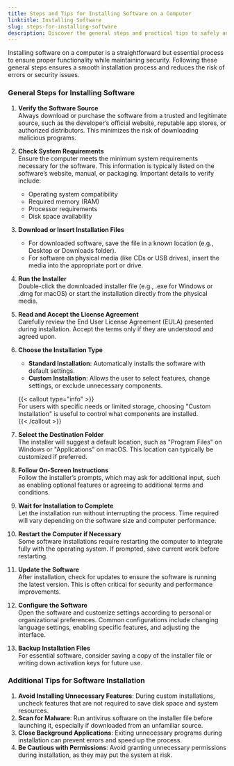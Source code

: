 ```yaml
---
title: Steps and Tips for Installing Software on a Computer  
linktitle: Installing Software  
slug: steps-for-installing-software  
description: Discover the general steps and practical tips to safely and effectively install software on a computer, from verifying sources to customizing settings.  
---
```



Installing software on a computer is a straightforward but essential process to ensure proper functionality while maintaining security. Following these general steps ensures a smooth installation process and reduces the risk of errors or security issues.  


### General Steps for Installing Software  

1. **Verify the Software Source**  
   Always download or purchase the software from a trusted and legitimate source, such as the developer’s official website, reputable app stores, or authorized distributors. This minimizes the risk of downloading malicious programs.  

2. **Check System Requirements**  
   Ensure the computer meets the minimum system requirements necessary for the software. This information is typically listed on the software’s website, manual, or packaging. Important details to verify include:  
   - Operating system compatibility  
   - Required memory (RAM)  
   - Processor requirements  
   - Disk space availability  

3. **Download or Insert Installation Files**  
   - For downloaded software, save the file in a known location (e.g., Desktop or Downloads folder).  
   - For software on physical media (like CDs or USB drives), insert the media into the appropriate port or drive.  

4. **Run the Installer**  
   Double-click the downloaded installer file (e.g., .exe for Windows or .dmg for macOS) or start the installation directly from the physical media.  

5. **Read and Accept the License Agreement**  
   Carefully review the End User License Agreement (EULA) presented during installation. Accept the terms only if they are understood and agreed upon.  

6. **Choose the Installation Type**  
   - **Standard Installation**: Automatically installs the software with default settings.  
   - **Custom Installation**: Allows the user to select features, change settings, or exclude unnecessary components.  

   {{< callout type="info" >}}  
   For users with specific needs or limited storage, choosing "Custom Installation" is useful to control what components are installed.  
   {{< /callout >}}  

7. **Select the Destination Folder**  
   The installer will suggest a default location, such as "Program Files" on Windows or "Applications" on macOS. This location can typically be customized if preferred.  

8. **Follow On-Screen Instructions**  
   Follow the installer’s prompts, which may ask for additional input, such as enabling optional features or agreeing to additional terms and conditions.  

9. **Wait for Installation to Complete**  
   Let the installation run without interrupting the process. Time required will vary depending on the software size and computer performance.  

10. **Restart the Computer if Necessary**  
   Some software installations require restarting the computer to integrate fully with the operating system. If prompted, save current work before restarting.  

11. **Update the Software**  
   After installation, check for updates to ensure the software is running the latest version. This is often critical for security and performance improvements.  

12. **Configure the Software**  
   Open the software and customize settings according to personal or organizational preferences. Common configurations include changing language settings, enabling specific features, and adjusting the interface.  

13. **Backup Installation Files**  
   For essential software, consider saving a copy of the installer file or writing down activation keys for future use.  


### Additional Tips for Software Installation  

1. **Avoid Installing Unnecessary Features**: During custom installations, uncheck features that are not required to save disk space and system resources.  
2. **Scan for Malware**: Run antivirus software on the installer file before launching it, especially if downloaded from an unfamiliar source.  
3. **Close Background Applications**: Exiting unnecessary programs during installation can prevent errors and speed up the process.  
4. **Be Cautious with Permissions**: Avoid granting unnecessary permissions during installation, as they may put the system at risk.  
